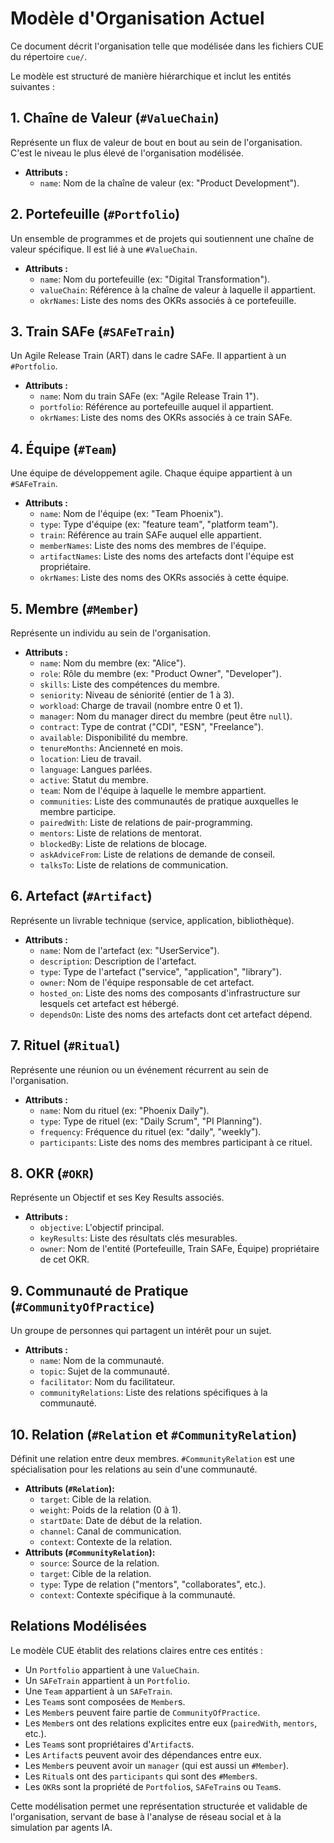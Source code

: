 # Modèle d'Organisation Actuel

Ce document décrit l'organisation telle que modélisée dans les fichiers CUE du répertoire `cue/`.

Le modèle est structuré de manière hiérarchique et inclut les entités suivantes :

## 1. Chaîne de Valeur (`#ValueChain`)
Représente un flux de valeur de bout en bout au sein de l'organisation. C'est le niveau le plus élevé de l'organisation modélisée.

- **Attributs :**
    - `name`: Nom de la chaîne de valeur (ex: "Product Development").

## 2. Portefeuille (`#Portfolio`)
Un ensemble de programmes et de projets qui soutiennent une chaîne de valeur spécifique. Il est lié à une `#ValueChain`.

- **Attributs :**
    - `name`: Nom du portefeuille (ex: "Digital Transformation").
    - `valueChain`: Référence à la chaîne de valeur à laquelle il appartient.
    - `okrNames`: Liste des noms des OKRs associés à ce portefeuille.

## 3. Train SAFe (`#SAFeTrain`)
Un Agile Release Train (ART) dans le cadre SAFe. Il appartient à un `#Portfolio`.

- **Attributs :**
    - `name`: Nom du train SAFe (ex: "Agile Release Train 1").
    - `portfolio`: Référence au portefeuille auquel il appartient.
    - `okrNames`: Liste des noms des OKRs associés à ce train SAFe.

## 4. Équipe (`#Team`)
Une équipe de développement agile. Chaque équipe appartient à un `#SAFeTrain`.

- **Attributs :**
    - `name`: Nom de l'équipe (ex: "Team Phoenix").
    - `type`: Type d'équipe (ex: "feature team", "platform team").
    - `train`: Référence au train SAFe auquel elle appartient.
    - `memberNames`: Liste des noms des membres de l'équipe.
    - `artifactNames`: Liste des noms des artefacts dont l'équipe est propriétaire.
    - `okrNames`: Liste des noms des OKRs associés à cette équipe.

## 5. Membre (`#Member`)
Représente un individu au sein de l'organisation.

- **Attributs :**
    - `name`: Nom du membre (ex: "Alice").
    - `role`: Rôle du membre (ex: "Product Owner", "Developer").
    - `skills`: Liste des compétences du membre.
    - `seniority`: Niveau de séniorité (entier de 1 à 3).
    - `workload`: Charge de travail (nombre entre 0 et 1).
    - `manager`: Nom du manager direct du membre (peut être `null`).
    - `contract`: Type de contrat ("CDI", "ESN", "Freelance").
    - `available`: Disponibilité du membre.
    - `tenureMonths`: Ancienneté en mois.
    - `location`: Lieu de travail.
    - `language`: Langues parlées.
    - `active`: Statut du membre.
    - `team`: Nom de l'équipe à laquelle le membre appartient.
    - `communities`: Liste des communautés de pratique auxquelles le membre participe.
    - `pairedWith`: Liste de relations de pair-programming.
    - `mentors`: Liste de relations de mentorat.
    - `blockedBy`: Liste de relations de blocage.
    - `askAdviceFrom`: Liste de relations de demande de conseil.
    - `talksTo`: Liste de relations de communication.


## 6. Artefact (`#Artifact`)
Représente un livrable technique (service, application, bibliothèque).

- **Attributs :**
    - `name`: Nom de l'artefact (ex: "UserService").
    - `description`: Description de l'artefact.
    - `type`: Type de l'artefact ("service", "application", "library").
    - `owner`: Nom de l'équipe responsable de cet artefact.
    - `hosted_on`: Liste des noms des composants d'infrastructure sur lesquels cet artefact est hébergé.
    - `dependsOn`: Liste des noms des artefacts dont cet artefact dépend.

## 7. Rituel (`#Ritual`)
Représente une réunion ou un événement récurrent au sein de l'organisation.

- **Attributs :**
    - `name`: Nom du rituel (ex: "Phoenix Daily").
    - `type`: Type de rituel (ex: "Daily Scrum", "PI Planning").
    - `frequency`: Fréquence du rituel (ex: "daily", "weekly").
    - `participants`: Liste des noms des membres participant à ce rituel.

## 8. OKR (`#OKR`)
Représente un Objectif et ses Key Results associés.

- **Attributs :**
    - `objective`: L'objectif principal.
    - `keyResults`: Liste des résultats clés mesurables.
    - `owner`: Nom de l'entité (Portefeuille, Train SAFe, Équipe) propriétaire de cet OKR.

## 9. Communauté de Pratique (`#CommunityOfPractice`)
Un groupe de personnes qui partagent un intérêt pour un sujet.

- **Attributs :**
    - `name`: Nom de la communauté.
    - `topic`: Sujet de la communauté.
    - `facilitator`: Nom du facilitateur.
    - `communityRelations`: Liste des relations spécifiques à la communauté.

## 10. Relation (`#Relation` et `#CommunityRelation`)
Définit une relation entre deux membres. `#CommunityRelation` est une spécialisation pour les relations au sein d'une communauté.

- **Attributs (`#Relation`):**
    - `target`: Cible de la relation.
    - `weight`: Poids de la relation (0 à 1).
    - `startDate`: Date de début de la relation.
    - `channel`: Canal de communication.
    - `context`: Contexte de la relation.
- **Attributs (`#CommunityRelation`):**
    - `source`: Source de la relation.
    - `target`: Cible de la relation.
    - `type`: Type de relation ("mentors", "collaborates", etc.).
    - `context`: Contexte spécifique à la communauté.


## Relations Modélisées

Le modèle CUE établit des relations claires entre ces entités :
- Un `Portfolio` appartient à une `ValueChain`.
- Un `SAFeTrain` appartient à un `Portfolio`.
- Une `Team` appartient à un `SAFeTrain`.
- Les `Team`s sont composées de `Member`s.
- Les `Member`s peuvent faire partie de `CommunityOfPractice`.
- Les `Member`s ont des relations explicites entre eux (`pairedWith`, `mentors`, etc.).
- Les `Team`s sont propriétaires d'`Artifact`s.
- Les `Artifact`s peuvent avoir des dépendances entre eux.
- Les `Member`s peuvent avoir un `manager` (qui est aussi un `#Member`).
- Les `Ritual`s ont des `participants` qui sont des `#Member`s.
- Les `OKR`s sont la propriété de `Portfolio`s, `SAFeTrain`s ou `Team`s.

Cette modélisation permet une représentation structurée et validable de l'organisation, servant de base à l'analyse de réseau social et à la simulation par agents IA.